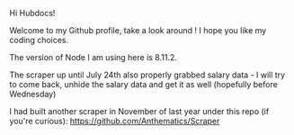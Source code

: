 Hi Hubdocs!

Welcome to my Github profile, take a look around ! I hope you like my coding choices.

The version of Node I am using here is 8.11.2.

The scraper up until July 24th also properly grabbed salary data - I will try to come back, unhide the salary data and get it as well (hopefully before Wednesday)

I had built another scraper in November of last year under this repo (if you're curious): https://github.com/Anthematics/Scraper


